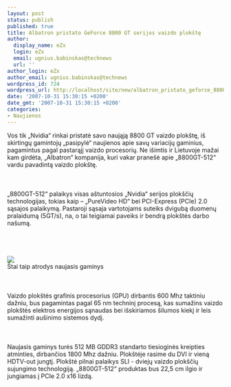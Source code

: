 ```yaml
---
layout: post
status: publish
published: true
title: Albatron pristato GeForce 8800 GT serijos vaizdo plokštę
author:
  display_name: eZx
  login: eZx
  email: ugnius.babinskas@technews
  url: ''
author_login: eZx
author_email: ugnius.babinskas@technews
wordpress_id: 724
wordpress_url: http://localhost/site/new/albatron_pristato_geforce_8800_gt_serijos_vaizdo_plokste/
date: '2007-10-31 15:30:15 +0200'
date_gmt: '2007-10-31 15:30:15 +0200'
categories:
- Naujienos
---
```

<p>Vos tik „Nvidia“ rinkai pristatė savo naująją 8800 GT vaizdo plokštę, iš skirtingų gamintojų „pasipylė“ naujienos apie savų variacijų gaminius, pagamintus pagal pastarąjį vaizdo procesorių. Ne išimtis ir Lietuvoje mažai kam girdėta, „Albatron“ kompanija, kuri vakar pranešė apie „8800GT-512“ vardu pavadintą vaizdo plokštę.<br />
<br><br />
<br>„8800GT-512“ palaikys visas aštuntosios „Nvidia“ serijos plokščių technologijas, tokias kaip – „PureVideo HD“ bei PCI-Express (PCIe) 2.0 sąsajos palaikymą. Pastaroji sąsaja vartotojams suteiks dvigubą duomenų pralaidumą (5GT/s), na, o tai teigiamai paveiks ir bendrą plokštės darbo našumą.<br />
<br><br />
<br><br><img src=" http://www.digitimes.com/NewsShow/20071030PR203_files/1_r.jpg"><br><span class="saltinis">Štai taip atrodys naujasis gaminys</span><br />
<br><br />
<br>Vaizdo plokštės grafinis procesorius (GPU) dirbantis 600 Mhz taktiniu dažniu, bus pagamintas pagal 65 nm techninį procesą, kas sumažins vaizdo plokštės elektros energijos sąnaudas bei išskiriamos šilumos kiekį ir leis sumažinti aušinimo sistemos dydį.<br />
<br><br />
<br>Naujasis gaminys turės 512 MB GDDR3 standarto tiesioginės kreipties atminties, dirbančios 1800 Mhz dažniu. Plokštėje rasime du DVI ir vieną HDTV-out jungtį. Plokštė pilnai palaikys SLI - dviejų vaizdo plokščių sujungimo technologiją. „8800GT-512“ produktas bus  22,5 cm ilgio ir jungiamas į PCIe 2.0 x16 lizdą.<br />
<br></p>
